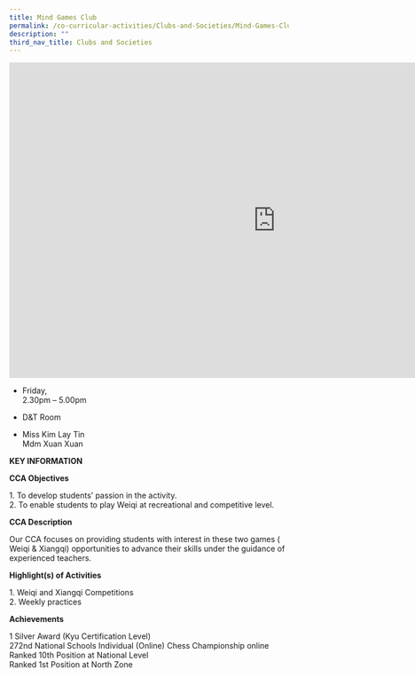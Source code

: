 ```yaml
---
title: Mind Games Club
permalink: /co-curricular-activities/Clubs-and-Societies/Mind-Games-Club/
description: ""
third_nav_title: Clubs and Societies
---
```

<iframe allowfullscreen="true" height="569" width="960" frameborder="0" src="https://docs.google.com/presentation/d/e/2PACX-1vSWpCQ_vrsOi6yvV5_wNZXHVU_w972ChgoVSuoFO-ZpE6xoUzRo-A60FWwTAEbVMvKXnHLT3Tpv3Ada/embed?start=false&amp;loop=false&amp;delayms=3000"></iframe>

*   Friday,  
    2.30pm – 5.00pm

*   D&amp;T Room

*   Miss Kim Lay Tin&nbsp;  
    Mdm Xuan Xuan
		
**KEY INFORMATION**

**CCA Objectives**

1\. To develop students’ passion in the activity.<br>
2\. To enable students to play Weiqi at recreational and competitive level.

**CCA Description**

Our CCA focuses on providing students with interest in these two games ( Weiqi &amp; Xiangqi) opportunities to advance their skills under the guidance of experienced teachers.

**Highlight(s) of Activities**

1\. Weiqi and Xiangqi Competitions<br>
2\. Weekly practices

**Achievements**

1 Silver Award (Kyu Certification Level)&nbsp;<br>
272nd National Schools Individual (Online) Chess Championship online&nbsp;  <br>
Ranked 10th Position at National Level  <br>
Ranked 1st Position at North Zone